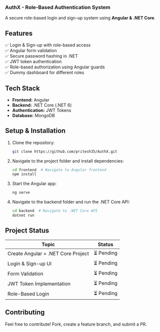 ### **AuthX - Role-Based Authentication System** 

A secure role-based login and sign-up system using **Angular & .NET Core**.

## **Features**
✅ Login & Sign-up with role-based access  
✅ Angular form validation  
✅ Secure password hashing in .NET  
✅ JWT token authentication  
✅ Role-based authorization using Angular guards  
✅ Dummy dashboard for different roles  

## **Tech Stack**
- **Frontend:** Angular  
- **Backend:** .NET Core (.NET 6)  
- **Authentication:** JWT Tokens  
- **Database:** MongoDB  

## **Setup & Installation**
1. Clone the repository:  
   ```bash
   git clone https://github.com/pritesh35/AuthX.git
   ```
2. Navigate to the project folder and install dependencies:  
   ```bash
   cd frontend  # Navigate to Angular frontend
   npm install
   ```
3. Start the Angular app:  
   ```bash
   ng serve
   ```
4. Navigate to the backend folder and run the .NET Core API:  
   ```bash
   cd backend  # Navigate to .NET Core API
   dotnet run
   ```

## **Project Status**
| Topic | Status |
|--------|--------|
| Create Angular + .NET Core Project | ⏳ Pending |
| Login & Sign-up UI | ⏳ Pending |
| Form Validation | ⏳ Pending |
| JWT Token Implementation | ⏳ Pending |
| Role-Based Login | ⏳ Pending |

## **Contributing**
Feel free to contribute! Fork, create a feature branch, and submit a PR.  

